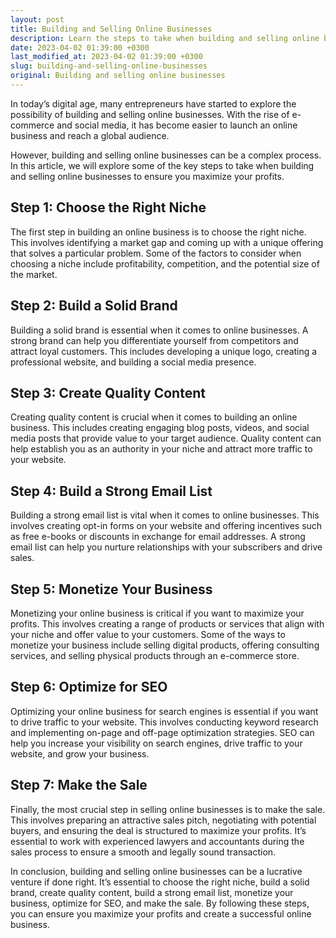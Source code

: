 ```yaml
---
layout: post
title: Building and Selling Online Businesses
description: Learn the steps to take when building and selling online businesses to ensure you maximize your profits.
date: 2023-04-02 01:39:00 +0300
last_modified_at: 2023-04-02 01:39:00 +0300
slug: building-and-selling-online-businesses
original: Building and selling online businesses
---
```

In today’s digital age, many entrepreneurs have started to explore the possibility of building and selling online businesses. With the rise of e-commerce and social media, it has become easier to launch an online business and reach a global audience.

However, building and selling online businesses can be a complex process. In this article, we will explore some of the key steps to take when building and selling online businesses to ensure you maximize your profits.

## Step 1: Choose the Right Niche

The first step in building an online business is to choose the right niche. This involves identifying a market gap and coming up with a unique offering that solves a particular problem. Some of the factors to consider when choosing a niche include profitability, competition, and the potential size of the market.

## Step 2: Build a Solid Brand

Building a solid brand is essential when it comes to online businesses. A strong brand can help you differentiate yourself from competitors and attract loyal customers. This includes developing a unique logo, creating a professional website, and building a social media presence.

## Step 3: Create Quality Content

Creating quality content is crucial when it comes to building an online business. This includes creating engaging blog posts, videos, and social media posts that provide value to your target audience. Quality content can help establish you as an authority in your niche and attract more traffic to your website.

## Step 4: Build a Strong Email List

Building a strong email list is vital when it comes to online businesses. This involves creating opt-in forms on your website and offering incentives such as free e-books or discounts in exchange for email addresses. A strong email list can help you nurture relationships with your subscribers and drive sales.

## Step 5: Monetize Your Business

Monetizing your online business is critical if you want to maximize your profits. This involves creating a range of products or services that align with your niche and offer value to your customers. Some of the ways to monetize your business include selling digital products, offering consulting services, and selling physical products through an e-commerce store.

## Step 6: Optimize for SEO

Optimizing your online business for search engines is essential if you want to drive traffic to your website. This involves conducting keyword research and implementing on-page and off-page optimization strategies. SEO can help you increase your visibility on search engines, drive traffic to your website, and grow your business.

## Step 7: Make the Sale

Finally, the most crucial step in selling online businesses is to make the sale. This involves preparing an attractive sales pitch, negotiating with potential buyers, and ensuring the deal is structured to maximize your profits. It’s essential to work with experienced lawyers and accountants during the sales process to ensure a smooth and legally sound transaction.

In conclusion, building and selling online businesses can be a lucrative venture if done right. It’s essential to choose the right niche, build a solid brand, create quality content, build a strong email list, monetize your business, optimize for SEO, and make the sale. By following these steps, you can ensure you maximize your profits and create a successful online business.